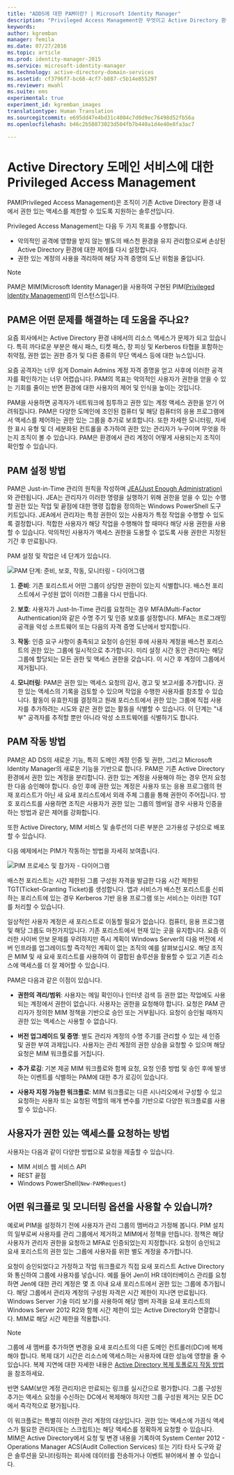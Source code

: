 ```yaml
---
title: "ADDS에 대한 PAM이란? | Microsoft Identity Manager"
description: "Privileged Access Management란 무엇이고 Active Directory 환경 관리 및 보호에 어떤 도움이 되는지 알아봅니다."
keywords: 
author: kgremban
manager: femila
ms.date: 07/27/2016
ms.topic: article
ms.prod: identity-manager-2015
ms.service: microsoft-identity-manager
ms.technology: active-directory-domain-services
ms.assetid: cf3796f7-bc68-4cf7-b887-c5b14e855297
ms.reviewer: mwahl
ms.suite: ems
experimental: true
experiment_id: kgremban_images
translationtype: Human Translation
ms.sourcegitcommit: e695dd47e4bd31c4004c7d0d9ec76498d52fb56a
ms.openlocfilehash: b46c2b50873023d504fb7b440a1d4e40e8fa3ac7

---
```


# Active Directory 도메인 서비스에 대한 Privileged Access Management
PAM(Privileged Access Management)은 조직이 기존 Active Directory 환경 내에서 권한 있는 액세스를 제한할 수 있도록 지원하는 솔루션입니다.

Privileged Access Management는 다음 두 가지 목표를 수행합니다.

- 악의적인 공격에 영향을 받지 않는 별도의 배스천 환경을 유지 관리함으로써 손상된 Active Directory 환경에 대한 제어를 다시 설정합니다.  
- 권한 있는 계정의 사용을 격리하여 해당 자격 증명의 도난 위험을 줄입니다.

> [!NOTE]
> PAM은 MIM(Microsoft Identity Manager)을 사용하여 구현된 PIM([Privileged Identity Management](https://azure.microsoft.com/documentation/articles/active-directory-privileged-identity-management-configure/))의 인스턴스입니다.

## PAM은 어떤 문제를 해결하는 데 도움을 주나요?
요즘 회사에서는 Active Directory 환경 내에서의 리소스 액세스가 문제가 되고 있습니다. 특히 까다로운 부분은 해시 패스, 티켓 패스, 창 피싱 및 Kerberos 타협을 포함하는 취약점, 권한 없는 권한 증가 및 다른 종류의 무단 액세스 등에 대한 뉴스입니다.

요즘 공격자는 너무 쉽게 Domain Admins 계정 자격 증명을 얻고 사후에 이러한 공격자를 확인하기는 너무 어렵습니다. PAM의 목표는 악의적인 사용자가 권한을 얻을 수 있는 기회를 줄이는 반면 환경에 대한 사용자의 제어 및 인식을 높이는 것입니다.

PAM을 사용하면 공격자가 네트워크에 침투하고 권한 있는 계정 액세스 권한을 얻기 어려워집니다. PAM은 다양한 도메인에 조인된 컴퓨터 및 해당 컴퓨터의 응용 프로그램에서 액세스를 제어하는 권한 있는 그룹을 추가로 보호합니다. 또한 자세한 모니터링, 자세한 표시 유형 및 더 세분화된 컨트롤을 추가하여 권한 있는 관리자가 누구이며 무엇을 하는지 조직이 볼 수 있습니다. PAM은 환경에서 관리 계정이 어떻게 사용되는지 조직이 확인할 수 있습니다.

## PAM 설정 방법
PAM은 Just-in-Time 관리의 원칙을 작성하며 [JEA(Just Enough Administration)](http://channel9.msdn.com/Events/TechEd/NorthAmerica/2014/DCIM-B362)와 관련됩니다. JEA는 관리자가 이러한 명령을 실행하기 위해 권한을 얻을 수 있는 수행할 권한 있는 작업 및 끝점에 대한 명령 집합을 정의하는 Windows PowerShell 도구 키트입니다. JEA에서 관리자는 특정 권한이 있는 사용자가 특정 작업을 수행할 수 있도록 결정합니다. 적합한 사용자가 해당 작업을 수행해야 할 때마다 해당 사용 권한을 사용할 수 있습니다. 악의적인 사용자가 액세스 권한을 도용할 수 없도록 사용 권한은 지정된 기간 후 만료됩니다.

PAM 설정 및 작업은 네 단계가 있습니다.

![PAM 단계: 준비, 보호, 작동, 모니터링 - 다이어그램](media/MIM_PIM_SetupProcess.png)

1.  **준비**: 기존 포리스트서 어떤 그룹이 상당한 권한이 있는지 식별합니다. 배스천 포리스트에서 구성원 없이 이러한 그룹을 다시 만듭니다.

2.  **보호**: 사용자가 Just-In-Time 관리를 요청하는 경우 MFA(Multi-Factor Authentication)와 같은 수명 주기 및 인증 보호를 설정합니다. MFA는 프로그래밍 공격을 악성 소프트웨어 또는 다음의 자격 증명 도난에서 방지합니다.

3.  **작동**: 인증 요구 사항이 충족되고 요청이 승인된 후에 사용자 계정을 배스천 포리스트의 권한 있는 그룹에 일시적으로 추가합니다. 미리 설정 시간 동안 관리자는 해당 그룹에 할당되는 모든 권한 및 액세스 권한을 갖습니다. 이 시간 후 계정이 그룹에서 제거됩니다.

4.  **모니터링**: PAM은 권한 있는 액세스 요청의 감사, 경고 및 보고서를 추가합니다. 권한 있는 액세스의 기록을 검토할 수 있으며 작업을 수행한 사용자를 참조할 수 있습니다. 활동이 유효한지를 결정하고 원래 포리스트에서 권한 있는 그룹에 직접 사용자를 추가하려는 시도와 같은 권한 없는 활동을 식별할 수 있습니다. 이 단계는 "내부" 공격자를 추적할 뿐만 아니라 악성 소프트웨어를 식별하기도 합니다.

## PAM 작동 방법
PAM은 AD DS의 새로운 기능, 특히 도메인 계정 인증 및 권한, 그리고 Microsoft Identity Manager의 새로운 기능을 기반으로 합니다. PAM은 기존 Active Directory 환경에서 권한 있는 계정을 분리합니다. 권한 있는 계정을 사용해야 하는 경우 먼저 요청한 다음 승인해야 합니다. 승인 후에 권한 있는 계정은 사용자 또는 응용 프로그램의 현재 포리스트가 아닌 새 요새 포리스트에서 외래 주체 그룹을 통해 권한이 주어집니다. 방호 포리스트를 사용하면 조직은 사용자가 권한 있는 그룹의 멤버일 경우 사용자 인증을 하는 방법과 같은 제어를 강화합니다.

또한 Active Directory, MIM 서비스 및 솔루션의 다른 부분은 고가용성 구성으로 배포할 수 있습니다.

다음 예제에서는 PIM가 작동하는 방법을 자세히 보여줍니다.

![PIM 프로세스 및 참가자 - 다이어그램](media/MIM_PIM_howitworks.png)

배스천 포리스트는 시간 제한된 그룹 구성원 자격을 발급한 다음 시간 제한된 TGT(Ticket-Granting Ticket)를 생성합니다. 앱과 서비스가 배스천 포리스트를 신뢰하는 포리스트에 있는 경우 Kerberos 기반 응용 프로그램 또는 서비스는 이러한 TGT를 처리할 수 있습니다.

일상적인 사용자 계정은 새 포리스트로 이동할 필요가 없습니다. 컴퓨터, 응용 프로그램 및 해당 그룹도 마찬가지입니다. 기존 포리스트에서 현재 있는 곳을 유지합니다. 요즘 이러한 사이버 안보 문제를 우려하지만 즉시 계획이 Windows Server의 다음 버전에 서버 인프라를 업그레이드할 즉각적인 계획이 없는 조직의 예를 살펴보십시오. 해당 조직은 MIM 및 새 요새 포리스트를 사용하여 이 결합된 솔루션을 활용할 수 있고 기존 리소스에 액세스를 더 잘 제어할 수 있습니다.

PAM은 다음과 같은 이점이 있습니다.

-   **권한의 격리/범위**: 사용자는 메일 확인이나 인터넷 검색 등 권한 없는 작업에도 사용되는 계정에서 권한이 없습니다. 사용자는 권한을 요청해야 합니다. 요청은 PAM 관리자가 정의한 MIM 정책을 기반으로 승인 또는 거부됩니다. 요청이 승인될 때까지 권한 있는 액세스는 사용할 수 없습니다.

-   **버전 업그레이드 및 증명**: 별도 관리자 계정의 수명 주기를 관리할 수 있는 새 인증 및 권한 부여 과제입니다. 사용자는 관리 계정의 권한 상승을 요청할 수 있으며 해당 요청은 MIM 워크플로를 거칩니다.

-   **추가 로깅**: 기본 제공 MIM 워크플로와 함께 요청, 요청 인증 방법 및 승인 후에 발생하는 이벤트를 식별하는 PAM에 대한 추가 로깅이 있습니다.

-   **사용자 지정 가능한 워크플로**: MIM 워크플로는 다른 시나리오에서 구성할 수 있고 요청하는 사용자 또는 요청된 역할의 매개 변수를 기반으로 다양한 워크플로를 사용할 수 있습니다.

## 사용자가 권한 있는 액세스를 요청하는 방법
사용자는 다음과 같이 다양한 방법으로 요청을 제출할 수 있습니다.  
- MIM 서비스 웹 서비스 API  
- REST 끝점  
- Windows PowerShell(`New-PAMRequest`)

## 어떤 워크플로 및 모니터링 옵션을 사용할 수 있습니까?
예로써 PIM을 설정하기 전에 사용자가 관리 그룹의 멤버라고 가정해 봅니다. PIM 설치의 일부로써 사용자를 관리 그룹에서 제거하고 MIM에서 정책을 만듭니다. 정책은 해당 사용자가 관리자 권한을 요청하고 MFA로 인증되었는지 지정합니다. 요청이 승인되고 요새 포리스트의 권한 있는 그룹에 사용자를 위한 별도 계정을 추가합니다.

요청이 승인되었다고 가정하고 작업 워크플로가 직접 요새 포리스트 Active Directory와 통신하여 그룹에 사용자를 넣습니다. 예를 들어 Jen이 HR 데이터베이스 관리를 요청하면 Jen에 대한 관리 계정은 몇 초 이내 요새 포리스트에서 권한 있는 그룹에 추가됩니다. 해당 그룹에서 관리자 계정의 구성원 자격은 시간 제한이 지나면 만료됩니다. Windows Server 기술 미리 보기를 사용하여 해당 멤버 자격을 요새 포리스트의 Windows Server 2012 R2와 함께 시간 제한이 있는 Active Directory와 연결합니다. MIM로 해당 시간 제한을 적용합니다.

> [!NOTE]
> 그룹에 새 멤버를 추가하면 변경을 요새 포리스트의 다른 도메인 컨트롤러(DC)에 복제해야 합니다. 복제 대기 시간은 리소스에 액세스하는 사용자에 대한 성능에 영향을 줄 수 있습니다. 복제 지연에 대한 자세한 내용은 [Active Directory 복제 토폴로지 작동 방법](https://technet.microsoft.com/library/cc755994.aspx)을 참조하세요.
>
> 반면 SAM(보안 계정 관리자)은 만료되는 링크를 실시간으로 평가합니다. 그룹 구성원 추가는 액세스 요청을 수신하는 DC에서 복제해야 하지만 그룹 구성원 제거는 모든 DC에서 즉각적으로 평가됩니다.

이 워크플로는 특별히 이러한 관리 계정의 대상입니다. 권한 있는 액세스에 가끔식 액세스가 필요한 관리자(또는 스크립트)는 해당 액세스를 정확하게 요청할 수 있습니다. MIM은 Active Directory에서 요청 및 변경 내용을 기록하여 System Center 2012 - Operations Manager ACS(Audit Collection Services) 또는 기타 타사 도구와 같은 솔루션을 모니터링하는 회사에 데이터를 전송하거나 이벤트 뷰어에서 볼 수 있습니다.



<!--HONumber=Jul16_HO4-->


